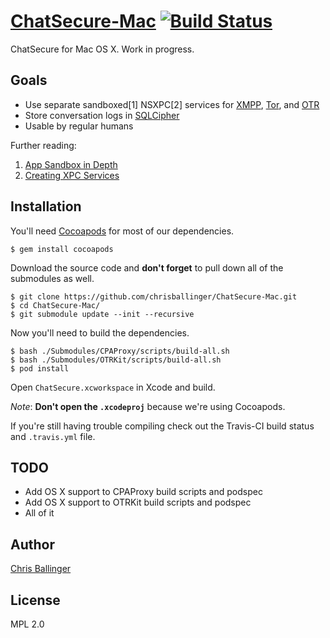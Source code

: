 # [ChatSecure-Mac](https://github.com/chrisballinger/ChatSecure-Mac) [![Build Status](https://travis-ci.org/chrisballinger/ChatSecure-Mac.svg?branch=master)](https://travis-ci.org/chrisballinger/ChatSecure-Mac)

ChatSecure for Mac OS X. Work in progress.

## Goals

* Use separate sandboxed[1] NSXPC[2] services for [XMPP](https://en.wikipedia.org/wiki/XMPP), [Tor](https://en.wikipedia.org/wiki/Tor_(anonymity_network)), and [OTR](https://en.wikipedia.org/wiki/Off-the-Record_Messaging)
* Store conversation logs in [SQLCipher](https://github.com/sqlcipher/sqlcipher)
* Usable by regular humans

Further reading:

1. [App Sandbox in Depth](https://developer.apple.com/library/mac/documentation/Security/Conceptual/AppSandboxDesignGuide/AppSandboxInDepth/AppSandboxInDepth.html)
2. [Creating XPC Services](https://developer.apple.com/library/mac/documentation/macosx/conceptual/bpsystemstartup/Chapters/CreatingXPCServices.html)

## Installation

You'll need [Cocoapods](http://cocoapods.org) for most of our dependencies.
    
    $ gem install cocoapods
    
Download the source code and **don't forget** to pull down all of the submodules as well.

    $ git clone https://github.com/chrisballinger/ChatSecure-Mac.git
    $ cd ChatSecure-Mac/
    $ git submodule update --init --recursive
    
Now you'll need to build the dependencies.
    
    $ bash ./Submodules/CPAProxy/scripts/build-all.sh
    $ bash ./Submodules/OTRKit/scripts/build-all.sh
    $ pod install
    
Open `ChatSecure.xcworkspace` in Xcode and build. 

*Note*: **Don't open the `.xcodeproj`** because we're using Cocoapods.

If you're still having trouble compiling check out the Travis-CI build status and `.travis.yml` file.

## TODO

* Add OS X support to CPAProxy build scripts and podspec
* Add OS X support to OTRKit build scripts and podspec
* All of it

## Author

[Chris Ballinger](https://github.com/chrisballinger)

## License

MPL 2.0
